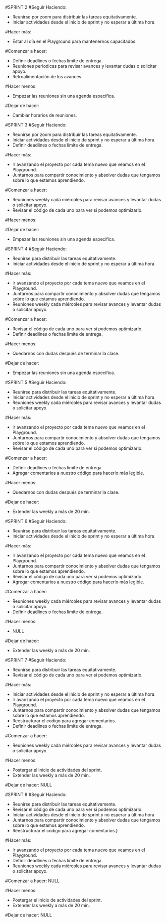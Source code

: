 #SPRINT 2
#Seguir Haciendo:
- Reunirse por zoom para distribuir las tareas equitativamente.
- Iniciar actividades desde el inicio de sprint y no esperar a última hora.

#Hacer más:
- Estar al día en el Playground para mantenernos capacitados.

#Comenzar a hacer:
- Definir deadlines o fechas limite de entrega.
- Reuniones periodicas para revisar avances y levantar dudas o solicitar apoyo.
- Retroalimentación de los avances.

#Hacer menos:
- Empezar las reuniones sin una agenda específica.

#Dejar de hacer:
- Cambiar horarios de reuniones.


#SPRINT 3
#Seguir Haciendo:
- Reunirse por zoom para distribuir las tareas equitativamente.
- Iniciar actividades desde el inicio de sprint y no esperar a última hora.
- Definir deadlines o fechas limite de entrega.


#Hacer más:
- Ir avanzando el proyecto por cada tema nuevo que veamos en el Playground.
- Juntarnos para compartir conocimiento y absolver dudas que tengamos sobre lo que estamos aprendiendo.

#Comenzar a hacer:
- Reuniones weekly cada miércoles para revisar avances y levantar dudas o solicitar apoyo.
- Revisar el código de cada uno para ver si podemos optimizarlo.

#Hacer menos:

#Dejar de hacer:
- Empezar las reuniones sin una agenda específica.

#SPRINT 4
#Seguir Haciendo:
- Reunirse para distribuir las tareas equitativamente.
- Iniciar actividades desde el inicio de sprint y no esperar a última hora.

#Hacer más:
- Ir avanzando el proyecto por cada tema nuevo que veamos en el Playground.
- Juntarnos para compartir conocimiento y absolver dudas que tengamos sobre lo que estamos aprendiendo.
- Reuniones weekly cada miércoles para revisar avances y levantar dudas o solicitar apoyo.

#Comenzar a hacer:
- Revisar el código de cada uno para ver si podemos optimizarlo.
- Definir deadlines o fechas limite de entrega.

#Hacer menos:
- Quedarnos con dudas después de terminar la clase.

#Dejar de hacer:
- Empezar las reuniones sin una agenda específica.

#SPRINT 5
#Seguir Haciendo:
- Reunirse para distribuir las tareas equitativamente.
- Iniciar actividades desde el inicio de sprint y no esperar a última hora.
- Reuniones weekly cada miércoles para revisar avances y levantar dudas o solicitar apoyo.

#Hacer más:
- Ir avanzando el proyecto por cada tema nuevo que veamos en el Playground.
- Juntarnos para compartir conocimiento y absolver dudas que tengamos sobre lo que estamos aprendiendo.
- Revisar el código de cada uno para ver si podemos optimizarlo.

#Comenzar a hacer:
- Definir deadlines o fechas limite de entrega.
- Agregar comentarios a nuestro código para hacerlo más legible.

#Hacer menos:
- Quedarnos con dudas después de terminar la clase.

#Dejar de hacer:
- Extender las weekly a más de 20 min.


#SPRINT 6 
#Seguir Haciendo:
- Reunirse para distribuir las tareas equitativamente.
- Iniciar actividades desde el inicio de sprint y no esperar a última hora.

#Hacer más:
- Ir avanzando el proyecto por cada tema nuevo que veamos en el Playground.
- Juntarnos para compartir conocimiento y absolver dudas que tengamos sobre lo que estamos aprendiendo.
- Revisar el código de cada uno para ver si podemos optimizarlo.
- Agregar comentarios a nuestro código para hacerlo más legible.

#Comenzar a hacer:
- Reuniones weekly cada miércoles para revisar avances y levantar dudas o solicitar apoyo.
- Definir deadlines o fechas limite de entrega.

#Hacer menos:
- NULL

#Dejar de hacer:
- Extender las weekly a más de 20 min.

#SPRINT 7
#Seguir Haciendo:
- Reunirse para distribuir las tareas equitativamente.
- Revisar el código de cada uno para ver si podemos optimizarlo.

#Hacer más:
- Iniciar actividades desde el inicio de sprint y no esperar a última hora.
- Ir avanzando el proyecto por cada tema nuevo que veamos en el Playground.
- Juntarnos para compartir conocimiento y absolver dudas que tengamos sobre lo que estamos aprendiendo.
- Reestructurar el codigo para agregar comentarios.
- Definir deadlines o fechas limite de entrega.

#Comenzar a hacer:
- Reuniones weekly cada miércoles para revisar avances y levantar dudas o solicitar apoyo.

#Hacer menos:
- Postergar el inicio de actividades del sprint.
- Extender las weekly a más de 20 min.

#Dejar de hacer:
NULL

#SPRINT 8
#Seguir Haciendo:
- Reunirse para distribuir las tareas equitativamente.
- Revisar el código de cada uno para ver si podemos optimizarlo.
- Iniciar actividades desde el inicio de sprint y no esperar a última hora.
- Juntarnos para compartir conocimiento y absolver dudas que tengamos sobre lo que estamos aprendiendo.
- Reestructurar el codigo para agregar comentarios.}


#Hacer más:
- Ir avanzando el proyecto por cada tema nuevo que veamos en el Playground.
- Definir deadlines o fechas limite de entrega.
- Reuniones weekly cada miércoles para revisar avances y levantar dudas o solicitar apoyo.

#Comenzar a hacer:
NULL


#Hacer menos:
- Postergar el inicio de actividades del sprint.
- Extender las weekly a más de 20 min.

#Dejar de hacer:
NULL
